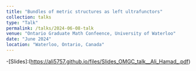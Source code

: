 ```yaml
---
title: "Bundles of metric structures as left ultrafunctors"
collection: talks
type: "Talk"
permalink: /talks/2024-06-08-talk
venue: "Ontario Graduate Math Confeence, University of Waterloo"
date: "June 2024"
location: "Waterloo, Ontario, Canada"
---
```

-[Slides]:(https://ali5757.github.io/files/Slides_OMGC_talk__Ali_Hamad_.pdf)
